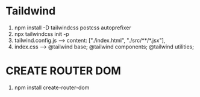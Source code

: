 # Taildwind

1. npm install -D tailwindcss postcss autoprefixer
2. npx tailwindcss init -p
3. tailwind.config.js --> content: ["./index.html", "./src/**/*.jsx"],
4. index.css -->
   @tailwind base;
   @tailwind components;
   @tailwind utilities;

# CREATE ROUTER DOM

1. npm install create-router-dom
